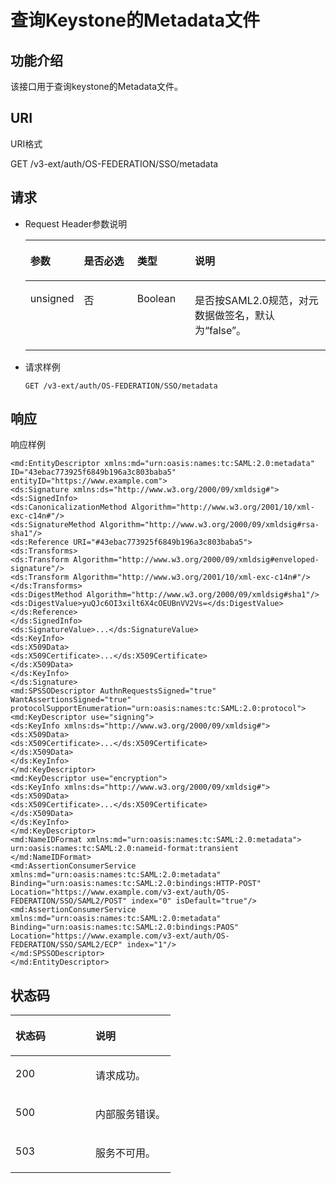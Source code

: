 # 查询Keystone的Metadata文件<a name="ZH-CN_TOPIC_0110485039"></a>

## 功能介绍<a name="section5290716016471"></a>

该接口用于查询keystone的Metadata文件。

## URI<a name="section6523849916310"></a>

URI格式

GET /v3-ext/auth/OS-FEDERATION/SSO/metadata

## 请求<a name="section3867762216471"></a>

-   Request Header参数说明

    <a name="table4721442116350"></a>
    <table><thead align="left"><tr id="row4043595516350"><th class="cellrowborder" valign="top" width="17.478252174782526%" id="mcps1.1.5.1.1"><p id="p3628647916350"><a name="p3628647916350"></a><a name="p3628647916350"></a>参数</p>
    </th>
    <th class="cellrowborder" valign="top" width="17.858214178582145%" id="mcps1.1.5.1.2"><p id="p5352366316350"><a name="p5352366316350"></a><a name="p5352366316350"></a>是否必选</p>
    </th>
    <th class="cellrowborder" valign="top" width="19.23807619238076%" id="mcps1.1.5.1.3"><p id="p4044945616350"><a name="p4044945616350"></a><a name="p4044945616350"></a>类型</p>
    </th>
    <th class="cellrowborder" valign="top" width="45.42545745425458%" id="mcps1.1.5.1.4"><p id="p5518050516350"><a name="p5518050516350"></a><a name="p5518050516350"></a>说明</p>
    </th>
    </tr>
    </thead>
    <tbody><tr id="row4351522316350"><td class="cellrowborder" valign="top" width="17.478252174782526%" headers="mcps1.1.5.1.1 "><p id="p5408695016350"><a name="p5408695016350"></a><a name="p5408695016350"></a>unsigned</p>
    </td>
    <td class="cellrowborder" valign="top" width="17.858214178582145%" headers="mcps1.1.5.1.2 "><p id="p1896680916350"><a name="p1896680916350"></a><a name="p1896680916350"></a>否</p>
    </td>
    <td class="cellrowborder" valign="top" width="19.23807619238076%" headers="mcps1.1.5.1.3 "><p id="p5991653216350"><a name="p5991653216350"></a><a name="p5991653216350"></a>Boolean</p>
    </td>
    <td class="cellrowborder" valign="top" width="45.42545745425458%" headers="mcps1.1.5.1.4 "><p id="p2140092816350"><a name="p2140092816350"></a><a name="p2140092816350"></a>是否按SAML2.0规范，对元数据做签名，默认为<span class="parmvalue" id="parmvalue498614598404"><a name="parmvalue498614598404"></a><a name="parmvalue498614598404"></a>“false”</span>。</p>
    </td>
    </tr>
    </tbody>
    </table>

-   请求样例

    ```
    GET /v3-ext/auth/OS-FEDERATION/SSO/metadata
    ```


## 响应<a name="section35305061164019"></a>

响应样例

```
<md:EntityDescriptor xmlns:md="urn:oasis:names:tc:SAML:2.0:metadata" ID="43ebac773925f6849b196a3c803baba5" entityID="https://www.example.com">
<ds:Signature xmlns:ds="http://www.w3.org/2000/09/xmldsig#">
<ds:SignedInfo>
<ds:CanonicalizationMethod Algorithm="http://www.w3.org/2001/10/xml-exc-c14n#"/>
<ds:SignatureMethod Algorithm="http://www.w3.org/2000/09/xmldsig#rsa-sha1"/>
<ds:Reference URI="#43ebac773925f6849b196a3c803baba5">
<ds:Transforms>
<ds:Transform Algorithm="http://www.w3.org/2000/09/xmldsig#enveloped-signature"/>
<ds:Transform Algorithm="http://www.w3.org/2001/10/xml-exc-c14n#"/>
</ds:Transforms>
<ds:DigestMethod Algorithm="http://www.w3.org/2000/09/xmldsig#sha1"/>
<ds:DigestValue>yuQJc6OI3xilt6X4cOEUBnVV2Vs=</ds:DigestValue>
</ds:Reference>
</ds:SignedInfo>
<ds:SignatureValue>...</ds:SignatureValue>
<ds:KeyInfo>
<ds:X509Data>
<ds:X509Certificate>...</ds:X509Certificate>
</ds:X509Data>
</ds:KeyInfo>
</ds:Signature>
<md:SPSSODescriptor AuthnRequestsSigned="true" WantAssertionsSigned="true" protocolSupportEnumeration="urn:oasis:names:tc:SAML:2.0:protocol">
<md:KeyDescriptor use="signing">
<ds:KeyInfo xmlns:ds="http://www.w3.org/2000/09/xmldsig#">
<ds:X509Data>
<ds:X509Certificate>...</ds:X509Certificate>
</ds:X509Data>
</ds:KeyInfo>
</md:KeyDescriptor>
<md:KeyDescriptor use="encryption">
<ds:KeyInfo xmlns:ds="http://www.w3.org/2000/09/xmldsig#">
<ds:X509Data>
<ds:X509Certificate>...</ds:X509Certificate>
</ds:X509Data>
</ds:KeyInfo>
</md:KeyDescriptor>
<md:NameIDFormat xmlns:md="urn:oasis:names:tc:SAML:2.0:metadata">
urn:oasis:names:tc:SAML:2.0:nameid-format:transient
</md:NameIDFormat>
<md:AssertionConsumerService xmlns:md="urn:oasis:names:tc:SAML:2.0:metadata" Binding="urn:oasis:names:tc:SAML:2.0:bindings:HTTP-POST" Location="https://www.example.com/v3-ext/auth/OS-FEDERATION/SSO/SAML2/POST" index="0" isDefault="true"/>
<md:AssertionConsumerService xmlns:md="urn:oasis:names:tc:SAML:2.0:metadata" Binding="urn:oasis:names:tc:SAML:2.0:bindings:PAOS" Location="https://www.example.com/v3-ext/auth/OS-FEDERATION/SSO/SAML2/ECP" index="1"/>
</md:SPSSODescriptor>
</md:EntityDescriptor>
```

## 状态码<a name="section1813979416471"></a>

<a name="table6003723016471"></a>
<table><thead align="left"><tr id="row4559823416471"><th class="cellrowborder" valign="top" width="50%" id="mcps1.1.3.1.1"><p id="p246947316471"><a name="p246947316471"></a><a name="p246947316471"></a>状态码</p>
</th>
<th class="cellrowborder" valign="top" width="50%" id="mcps1.1.3.1.2"><p id="p6580961616471"><a name="p6580961616471"></a><a name="p6580961616471"></a>说明</p>
</th>
</tr>
</thead>
<tbody><tr id="row2897870416471"><td class="cellrowborder" valign="top" width="50%" headers="mcps1.1.3.1.1 "><p id="p6557370516471"><a name="p6557370516471"></a><a name="p6557370516471"></a>200</p>
</td>
<td class="cellrowborder" valign="top" width="50%" headers="mcps1.1.3.1.2 "><p id="p986985816471"><a name="p986985816471"></a><a name="p986985816471"></a>请求成功。</p>
</td>
</tr>
<tr id="row2171985816471"><td class="cellrowborder" valign="top" width="50%" headers="mcps1.1.3.1.1 "><p id="p1447804616471"><a name="p1447804616471"></a><a name="p1447804616471"></a>500</p>
</td>
<td class="cellrowborder" valign="top" width="50%" headers="mcps1.1.3.1.2 "><p id="p3187110316471"><a name="p3187110316471"></a><a name="p3187110316471"></a>内部服务错误。</p>
</td>
</tr>
<tr id="row1840447916471"><td class="cellrowborder" valign="top" width="50%" headers="mcps1.1.3.1.1 "><p id="p1436785016471"><a name="p1436785016471"></a><a name="p1436785016471"></a>503</p>
</td>
<td class="cellrowborder" valign="top" width="50%" headers="mcps1.1.3.1.2 "><p id="p2294521416471"><a name="p2294521416471"></a><a name="p2294521416471"></a>服务不可用。</p>
</td>
</tr>
</tbody>
</table>


